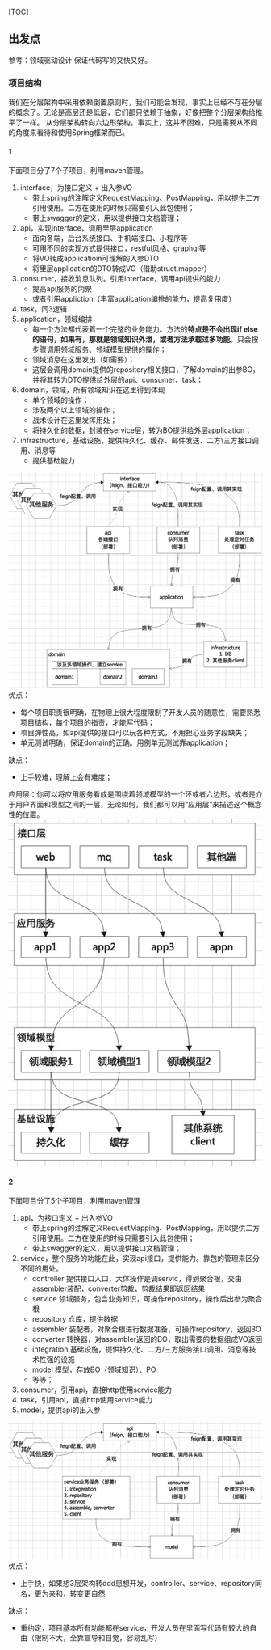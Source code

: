 [TOC]


## 出发点
参考：领域驱动设计
保证代码写的又快又好。

### 项目结构
我们在分层架构中采用依赖倒置原则时，我们可能会发现，事实上已经不存在分层的概念了。无论是高层还是低层，它们都只依赖于抽象，好像把整个分层架构给推平了一样。
从分层架构转向六边形架构。事实上，这并不困难，只是需要从不同的角度来看待和使用Spring框架而已。

#### 1
下面项目分了7个子项目，利用maven管理。
1. interface，为接口定义 + 出入参VO
   - 带上spring的注解定义RequestMapping、PostMapping，用以提供二方引用使用。二方在使用的时候只需要引入此包使用；
   - 带上swagger的定义，用以提供接口文档管理；
2. api，实现interface，调用里层application
   - 面向各端，后台系统接口、手机端接口、小程序等
   - 可用不同的实现方式提供接口，restful风格、graphql等
   - 将VO转成applicatioin可理解的入参DTO
   - 将里层application的DTO转成VO（借助struct.mapper）
3. consumer，接收消息队列。引用interface，调用api提供的能力
   - 提高api服务的内聚
   - 或者引用appliction（丰富application编排的能力，提高复用度）
4. task，同3逻辑
5. application，领域编排
   - 每一个方法都代表着一个完整的业务能力。方法的**特点是不会出现if else的语句，如果有，那就是领域知识外泄，或者方法承载过多功能**。只会按步骤调用领域服务、领域模型提供的操作；
   - 领域消息在这里发出（如需要）；
   - 这层会调用domain提供的repository相关接口，了解domain的出参BO，并将其转为DTO提供给外层的api、consumer、task；
6. domain，领域，所有领域知识在这里得到体现
   - 单个领域的操作；
   - 涉及两个以上领域的操作；
   - 战术设计在这里发挥用处；
   - 将持久化的数据，封装在service层，转为BO提供给外层application；
7. infrastructure，基础设施，提供持久化、缓存、邮件发送、二方\三方接口调用、消息等
   - 提供基础能力

![1](img/项目分层-1.jpg)
优点：
- 每个项目职责很明确，在物理上很大程度限制了开发人员的随意性，需要熟悉项目结构，每个项目的指责，才能写代码；
- 项目弹性高，如api提供的接口可以玩各种方式，不用担心业务字段缺失；
- 单元测试明确，保证domain的正确。用例单元测试靠application；

缺点：
- 上手较难，理解上会有难度；

应用层：你可以将应用服务看成是围绕着领域模型的一个环或者六边形，或者是介于用户界面和模型之间的一层，无论如何，我们都可以用“应用层”来描述这个概念性的位置。
![2](img/调用关系.jpg)

#### 2
下面项目分了5个子项目，利用maven管理
1. api，为接口定义 + 出入参VO
   - 带上spring的注解定义RequestMapping、PostMapping，用以提供二方引用使用。二方在使用的时候只需要引入此包使用；
   - 带上swagger的定义，用以提供接口文档管理；
2. service，整个服务的功能在此，实现api接口，提供能力。靠包的管理来区分不同的用处。
   - controller 提供接口入口，大体操作是调servic，得到聚合根，交由assembler装配，converter剪裁，剪裁结果即返回结果
   - service 领域服务，包含业务知识，可操作repository，操作后出参为聚合根
   - repository 仓库，提供数据
   - assembler 装配者，对聚合根进行数据准备，可操作repository，返回BO
   - converter 转换器，对assembler返回的BO，取出需要的数据组成VO返回
   - integration 基础设施，提供持久化、二方/三方服务接口调用、消息等技术性强的设施
   - model 模型，存放BO（领域知识）、PO
   - 等等；
3. consumer，引用api，直接http使用service能力
4. task，引用api，直接http使用service能力
5. model，提供api的出入参

![3](img/项目分层-2.jpg)
优点：
- 上手快，如果想3层架构转ddd思想开发，controller、service、repository同名，更为亲和，转变更自然

缺点：
- 重约定，项目基本所有功能都在service，开发人员在里面写代码有较大的自由（限制不大，全靠宣导和自觉，容易乱写）
